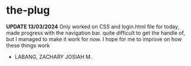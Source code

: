 # the-plug
**UPDATE 13/03/2024**
Only worked on CSS and login.html file for today, made progress with the navigation bar. quite difficult to get the handle of, but I managed to make it work for now. 
I hope for me to improve on how these things work
- LABANG, ZACHARY JOSIAH M.

